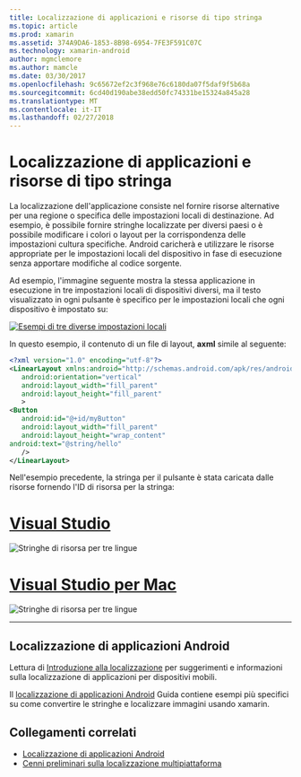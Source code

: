```yaml
---
title: Localizzazione di applicazioni e risorse di tipo stringa
ms.topic: article
ms.prod: xamarin
ms.assetid: 374A9DA6-1853-8B98-6954-7FE3F591C07C
ms.technology: xamarin-android
author: mgmclemore
ms.author: mamcle
ms.date: 03/30/2017
ms.openlocfilehash: 9c65672ef2c3f968e76c6180da07f5daf9f5b68a
ms.sourcegitcommit: 6cd40d190abe38edd50fc74331be15324a845a28
ms.translationtype: MT
ms.contentlocale: it-IT
ms.lasthandoff: 02/27/2018
---
```

# <a name="application-localization-and-string-resources"></a>Localizzazione di applicazioni e risorse di tipo stringa

La localizzazione dell'applicazione consiste nel fornire risorse alternative per una regione o specifica delle impostazioni locali di destinazione. Ad esempio, è possibile fornire stringhe localizzate per diversi paesi o è possibile modificare i colori o layout per la corrispondenza delle impostazioni cultura specifiche. Android caricherà e utilizzare le risorse appropriate per le impostazioni locali del dispositivo in fase di esecuzione senza apportare modifiche al codice sorgente.

Ad esempio, l'immagine seguente mostra la stessa applicazione in esecuzione in tre impostazioni locali di dispositivi diversi, ma il testo visualizzato in ogni pulsante è specifico per le impostazioni locali che ogni dispositivo è impostato su:

[![Esempi di tre diverse impostazioni locali](application-localization-images/01-click-me-sml.png)](application-localization-images/01-click-me.png)

In questo esempio, il contenuto di un file di layout, **axml** simile al seguente:

```xml
<?xml version="1.0" encoding="utf-8"?>
<LinearLayout xmlns:android="http://schemas.android.com/apk/res/android"
   android:orientation="vertical"
   android:layout_width="fill_parent"
   android:layout_height="fill_parent"
   >
<Button  
   android:id="@+id/myButton"
   android:layout_width="fill_parent"
   android:layout_height="wrap_content"
android:text="@string/hello"
   />
</LinearLayout>
```

Nell'esempio precedente, la stringa per il pulsante è stata caricata dalle risorse fornendo l'ID di risorsa per la stringa:

# <a name="visual-studiotabvswin"></a>[Visual Studio](#tab/vswin)

![Stringhe di risorsa per tre lingue](application-localization-images/02-resource-strings-vs.png)
 
# <a name="visual-studio-for-mactabvsmac"></a>[Visual Studio per Mac](#tab/vsmac)

![Stringhe di risorsa per tre lingue](application-localization-images/02-resource-strings-xs.png)
 
-----
 
## <a name="localizing-android-apps"></a>Localizzazione di applicazioni Android

Lettura di [Introduzione alla localizzazione](~/cross-platform/app-fundamentals/localization.md) per suggerimenti e informazioni sulla localizzazione di applicazioni per dispositivi mobili.

Il [localizzazione di applicazioni Android](~/android/app-fundamentals/localization.md) Guida contiene esempi più specifici su come convertire le stringhe e localizzare immagini usando xamarin.



## <a name="related-links"></a>Collegamenti correlati

- [Localizzazione di applicazioni Android](~/android/app-fundamentals/localization.md)
- [Cenni preliminari sulla localizzazione multipiattaforma](~/cross-platform/app-fundamentals/localization.md)
